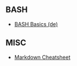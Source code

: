 ## BASH

* [BASH Basics (de)](https://net.co.at/doc/howto/docs/Linuxfibel/bashprog.htm)

## MISC

* [Markdown Cheatsheet](https://github.com/adam-p/markdown-here/wiki/Markdown-Cheatsheet)
